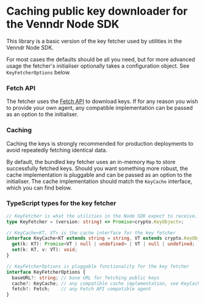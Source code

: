 # Caching public key downloader for the Venndr Node SDK

This library is a basic version of the key fetcher used by utilities in the Venndr Node SDK.

For most cases the defaults should be all you need, but for more advanced usage the fetcher's initialiser optionally takes a configuration object. See `KeyFetcherOptions` below.

### Fetch API

The fetcher uses the [Fetch API](https://nodejs.org/dist/latest-v20.x/docs/api/globals.html#fetch) to download keys. If for any reason you wish to provide your own agent, any compatible implementation can be passed as an option to the initialiser.

### Caching

Caching the keys is strongly recommended for production deployments to avoid repeatedly fetching identical data.

By default, the bundled key fetcher uses an in-memory `Map` to store successfully fetched keys. Should you want something more robust, the cache implementation is pluggable and can be passed as an option to the initialiser. The cache implementation should match the `KeyCache` interface, which you can find below.

### TypeScript types for the key fetcher

```typescript
// KeyFetcher is what the utilities in the Node SDK expect to receive.
type KeyFetcher = (version: string) => Promise<crypto.KeyObject>;

// KeyCache<KT, VT> is the cache interface for the key fetcher
interface KeyCache<KT extends string = string, VT extends crypto.KeyObject = crypto.KeyObject> {
  get(k: KT): Promise<VT | null | undefined> | VT | null | undefined;
  set(k: KT, v: VT): void;
}

// KeyFetcherOptions is pluggable functionality for the key fetcher
interface KeyFetcherOptions {
  baseURL?: string; // base URL for fetching public keys
  cache?: KeyCache; // any compatible cache implementation, see KeyCache<KT, VT>
  fetch?: Fetch;    // any Fetch API compatible agent
}
```